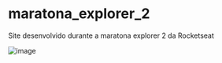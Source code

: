 # maratona_explorer_2
Site desenvolvido durante a maratona explorer 2 da Rocketseat

![image](https://user-images.githubusercontent.com/95688863/177651196-bc9e73ec-6b3f-4be0-87fd-68500e61680e.png)

